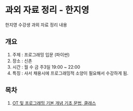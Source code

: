# 과외 자료 정리 - 한지영
한지영 수강생 과외 자료 정리 내용

## 개요
1. 주제 : 프로그래밍 입문 (파이썬)
2. 장소 : 신촌
3. 시간 : 월 수 금 주3일 19:00 ~ 22:00
4. 특징 : 사서 채용시에 프로그래밍적 소양이 필요해서 수강하게 됨.

##  목차
1. [OT 및 프로그래밍 기본 개념 기초 문법, 클래스](./1회차)

